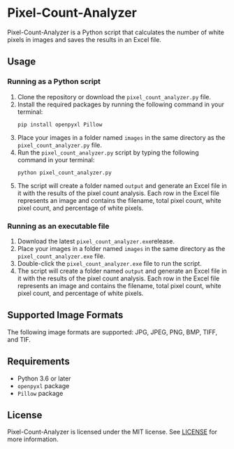 
   <h1>Pixel-Count-Analyzer</h1>
    <p>Pixel-Count-Analyzer is a Python script that calculates the number of white pixels in images and saves the results in an Excel file.</p>
    <h2>Usage</h2>
    <h3>Running as a Python script</h3>
    <ol>
      <li>Clone the repository or download the <code>pixel_count_analyzer.py</code> file.</li>
      <li>Install the required packages by running the following command in your terminal:
        <pre><code>pip install openpyxl Pillow</code></pre>
      </li>
      <li>Place your images in a folder named <code>images</code> in the same directory as the <code>pixel_count_analyzer.py</code> file.</li>
      <li>Run the <code>pixel_count_analyzer.py</code> script by typing the following command in your terminal:
        <pre><code>python pixel_count_analyzer.py</code></pre>
      </li>
      <li>The script will create a folder named <code>output</code> and generate an Excel file in it with the results of the pixel count analysis. Each row in the Excel file represents an image and contains the filename, total pixel count, white pixel count, and percentage of white pixels.</li>
    </ol>
    <h3>Running as an executable file</h3>
    <ol>
      <li>Download the latest <code>pixel_count_analyzer.exe</code>release.</li>
      <li>Place your images in a folder named <code>images</code> in the same directory as the <code>pixel_count_analyzer.exe</code> file.</li>
      <li>Double-click the <code>pixel_count_analyzer.exe</code> file to run the script.</li>
      <li>The script will create a folder named <code>output</code> and generate an Excel file in it with the results of the pixel count analysis. Each row in the Excel file represents an image and contains the filename, total pixel count, white pixel count, and percentage of white pixels.</li>
    </ol>
    <h2>Supported Image Formats</h2>
    <p>The following image formats are supported: JPG, JPEG, PNG, BMP, TIFF, and TIF.</p>
    <h2>Requirements</h2>
    <ul>
      <li>Python 3.6 or later</li>
      <li><code>openpyxl</code> package</li>
      <li><code>Pillow</code> package</li>
    </ul>
    <h2>License</h2>
    <p>Pixel-Count-Analyzer is licensed under the MIT license. See <a href="LICENSE">LICENSE</a> for more information.</p>
